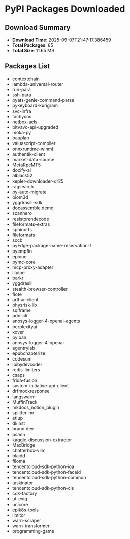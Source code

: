 # PyPI Packages Downloaded

## Download Summary
- **Download Time**: 2025-09-07T21:47:17.386459
- **Total Packages**: 85
- **Total Size**: 11.65 MB

## Packages List
- contextchain
- lambda-universal-router
- run-para
- ssh-para
- pyats-genie-command-parse
- pykeyboard-kurigram
- svc-infra
- tachyons
- netbox-acls
- bitvavo-api-upgraded
- moka-py
- bauplan
- valuascript-compiler
- onnxruntime-winml
- authentik-client
- market-data-source
- MetaRpcMT5
- docify-ai
- alblack52
- kepler-downloader-dr25
- ragsearch
- py-auto-migrate
- biom3d
- yggdrasill-sdk
- docassemble.demo
- scanhero
- resistorendecode
- fileformats-extras
- sphinx-ts
- fileformats
- sccb
- pyEdge-package-name-reservation-1
- pyempfin
- epione
- pymc-core
- mcp-proxy-adapter
- lilpipe
- barkr
- yggdrasill
- stealth-browser-controller
- flote
- arthur-client
- physrisk-lib
- sqlframe
- pdd-cli
- anosys-logger-4-openai-agents
- perplexityai
- kover
- pyloan
- anosys-logger-4-openai
- agentrylab
- epubchapterize
- codesum
- lpibydevcoder
- redis-limiters
- csaps
- frida-fusion
- system-initiative-api-client
- drfmockresponse
- langswarm
- MuffinTrack
- mkdocs_notion_plugin
- splitter-mr
- etlup
- dkinst
- brand.dev
- psann
- kaggle-discussion-extractor
- MaxBridge
- chatterbox-vllm
- blaidd
- filoma
- tencentcloud-sdk-python-ioa
- tencentcloud-sdk-python-faceid
- tencentcloud-sdk-python-common
- taskinator
- tencentcloud-sdk-python-cls
- cdk-factory
- ut-eviq
- unicore
- epik8s-tools
- limitor
- warn-scraper
- warn-transformer
- programming-game

